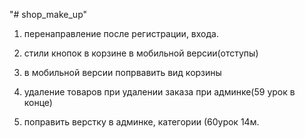 "# shop_make_up" 

1. перенаправление после регистрации, входа.

2. стили кнопок в корзине в мобильной версии(отступы)

3. в мобильной версии попрвавить вид корзины

4. удаление товаров при удалении заказа при админке(59 урок в конце)

5. поправить верстку в админке, категории (60урок 14м.